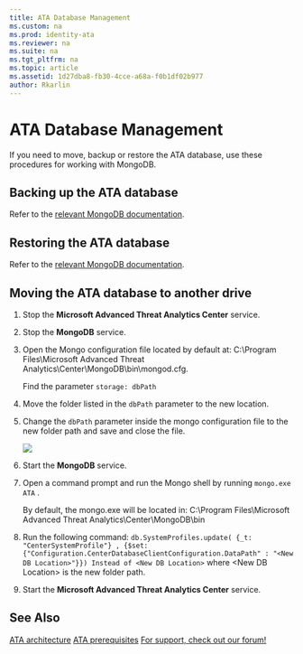 ```yaml
---
title: ATA Database Management
ms.custom: na
ms.prod: identity-ata
ms.reviewer: na
ms.suite: na
ms.tgt_pltfrm: na
ms.topic: article
ms.assetid: 1d27dba8-fb30-4cce-a68a-f0b1df02b977
author: Rkarlin
---
```

# ATA Database Management
If you need to move, backup or restore the ATA database, use these procedures for working with MongoDB.

## Backing up the ATA database
Refer to the [relevant MongoDB documentation](http://docs.mongodb.org/manual/administration/backup/).

## Restoring the ATA database
Refer to the [relevant MongoDB documentation](http://docs.mongodb.org/manual/administration/backup/).

## Moving the ATA database to another drive

1.  Stop the **Microsoft Advanced Threat Analytics Center** service.

2.  Stop the **MongoDB** service.

3.  Open the Mongo configuration file located by default at: C:\Program Files\Microsoft Advanced Threat Analytics\Center\MongoDB\bin\mongod.cfg.

    Find the parameter `storage: dbPath`

4.  Move the folder listed in the `dbPath` parameter to the new location.

5.  Change the `dbPath` parameter inside the mongo configuration file to the new folder path and save and close the file.

    ![](Image/ATA-mongoDB-moveDB.png)

6.  Start the **MongoDB** service.

7.  Open a command prompt and run the Mongo shell by running `mongo.exe ATA` .

    By default, the mongo.exe will be located in: C:\Program Files\Microsoft Advanced Threat Analytics\Center\MongoDB\bin

8.  Run the following command: `db.SystemProfiles.update( {_t: "CenterSystemProfile"} , {$set:{"Configuration.CenterDatabaseClientConfiguration.DataPath" : "<New DB Location>"}}) Instead of <New DB Location>` where &lt;New DB Location&gt; is the new folder path.

9. Start the **Microsoft Advanced Threat Analytics Center** service.

## See Also
[ATA architecture](./understand/ata-architecture.md)
 [ATA prerequisites](./plandesign/ata-prerequisites.md)
 [For support, check out our forum!](https://social.technet.microsoft.com/Forums/security/en-US/home?forum=mata)
